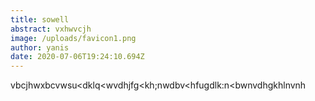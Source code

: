 ```yaml
---
title: sowell
abstract: vxhwvcjh
image: /uploads/favicon1.png
author: yanis
date: 2020-07-06T19:24:10.694Z
---
```

vbcjhwxbcvwsu<dklq<wvdhjfg<kh;nwdbv<hfugdlk:n<bwnvdhgkhlnvnh